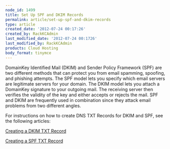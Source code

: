 ```yaml
---
node_id: 1499
title: Set Up SPF and DKIM Records
permalink: article/set-up-spf-and-dkim-records
type: article
created_date: '2012-07-24 00:17:26'
created_by: RackKCAdmin
last_modified_date: '2012-07-24 00:1726'
last_modified_by: RackKCAdmin
products: Cloud Hosting
body_format: tinymce
---
```


DomainKey Identified Mail (DKIM) and Sender Policy Framework (SPF) are
two different methods that can protect you from email spamming,
spoofing, and phishing attempts. The SPF model lets you specify which
email servers are legitimate servers for your domain. The DKIM model
lets you attach a DomainKey signature to your outgoing mail. The
receiving server then verifies the validity of the key and either
accepts or rejects the mail. SPF and DKIM are frequently used in
combination since they attack email problems from two different angles.

For instructions on how to create DNS TXT Records for DKIM and SPF, see
the following articles:

[Creating a DKIM TXT
Record](http://www.rackspace.com/knowledge_center/node/2407 "Creating a DKIM TXT Record")

[Creating a SPF TXT
Record](http://www.rackspace.com/knowledge_center/node/2408 "Creating a SPF TXT Record")

